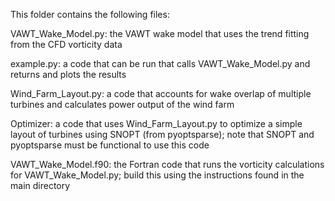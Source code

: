This folder contains the following files:

VAWT_Wake_Model.py: the VAWT wake model that uses the trend fitting from the CFD vorticity data

example.py: a code that can be run that calls VAWT_Wake_Model.py and returns and plots the results

Wind_Farm_Layout.py: a code that accounts for wake overlap of multiple turbines and calculates power output of the wind farm

Optimizer: a code that uses Wind_Farm_Layout.py to optimize a simple layout of turbines using SNOPT (from pyoptsparse); note that SNOPT and pyoptsparse must be functional to use this code

VAWT_Wake_Model.f90: the Fortran code that runs the vorticity calculations for VAWT_Wake_Model.py; build this using the instructions found in the main directory
